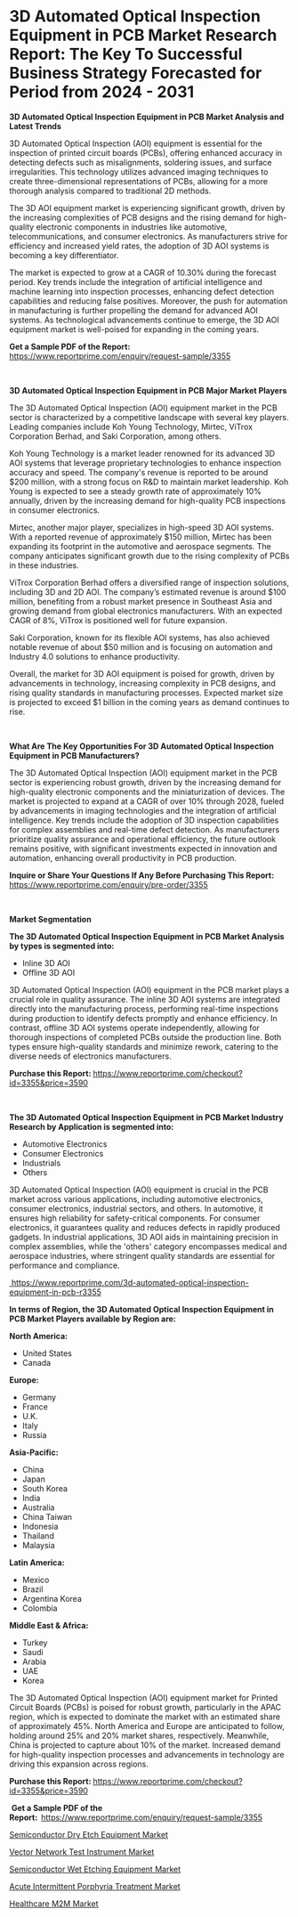 <p><h1>3D Automated Optical Inspection Equipment in PCB Market Research Report: The Key To Successful Business Strategy Forecasted for Period from 2024 - 2031</h1></p><p><strong>3D Automated Optical Inspection Equipment in PCB Market Analysis and Latest Trends</strong></p>
<p><p>3D Automated Optical Inspection (AOI) equipment is essential for the inspection of printed circuit boards (PCBs), offering enhanced accuracy in detecting defects such as misalignments, soldering issues, and surface irregularities. This technology utilizes advanced imaging techniques to create three-dimensional representations of PCBs, allowing for a more thorough analysis compared to traditional 2D methods. </p><p>The 3D AOI equipment market is experiencing significant growth, driven by the increasing complexities of PCB designs and the rising demand for high-quality electronic components in industries like automotive, telecommunications, and consumer electronics. As manufacturers strive for efficiency and increased yield rates, the adoption of 3D AOI systems is becoming a key differentiator.</p><p>The market is expected to grow at a CAGR of 10.30% during the forecast period. Key trends include the integration of artificial intelligence and machine learning into inspection processes, enhancing defect detection capabilities and reducing false positives. Moreover, the push for automation in manufacturing is further propelling the demand for advanced AOI systems. As technological advancements continue to emerge, the 3D AOI equipment market is well-poised for expanding in the coming years.</p></p>
<p><strong>Get a Sample PDF of the Report:&nbsp;</strong> <a href="https://www.reportprime.com/enquiry/request-sample/3355">https://www.reportprime.com/enquiry/request-sample/3355</a></p>
<p>&nbsp;</p>
<p><strong>3D Automated Optical Inspection Equipment in PCB Major Market Players</strong></p>
<p><p>The 3D Automated Optical Inspection (AOI) equipment market in the PCB sector is characterized by a competitive landscape with several key players. Leading companies include Koh Young Technology, Mirtec, ViTrox Corporation Berhad, and Saki Corporation, among others.</p><p>Koh Young Technology is a market leader renowned for its advanced 3D AOI systems that leverage proprietary technologies to enhance inspection accuracy and speed. The company's revenue is reported to be around $200 million, with a strong focus on R&D to maintain market leadership. Koh Young is expected to see a steady growth rate of approximately 10% annually, driven by the increasing demand for high-quality PCB inspections in consumer electronics.</p><p>Mirtec, another major player, specializes in high-speed 3D AOI systems. With a reported revenue of approximately $150 million, Mirtec has been expanding its footprint in the automotive and aerospace segments. The company anticipates significant growth due to the rising complexity of PCBs in these industries.</p><p>ViTrox Corporation Berhad offers a diversified range of inspection solutions, including 3D and 2D AOI. The company’s estimated revenue is around $100 million, benefiting from a robust market presence in Southeast Asia and growing demand from global electronics manufacturers. With an expected CAGR of 8%, ViTrox is positioned well for future expansion.</p><p>Saki Corporation, known for its flexible AOI systems, has also achieved notable revenue of about $50 million and is focusing on automation and Industry 4.0 solutions to enhance productivity. </p><p>Overall, the market for 3D AOI equipment is poised for growth, driven by advancements in technology, increasing complexity in PCB designs, and rising quality standards in manufacturing processes. Expected market size is projected to exceed $1 billion in the coming years as demand continues to rise.</p></p>
<p>&nbsp;</p>
<p><strong>What Are The Key Opportunities For 3D Automated Optical Inspection Equipment in PCB Manufacturers?</strong></p>
<p><p>The 3D Automated Optical Inspection (AOI) equipment market in the PCB sector is experiencing robust growth, driven by the increasing demand for high-quality electronic components and the miniaturization of devices. The market is projected to expand at a CAGR of over 10% through 2028, fueled by advancements in imaging technologies and the integration of artificial intelligence. Key trends include the adoption of 3D inspection capabilities for complex assemblies and real-time defect detection. As manufacturers prioritize quality assurance and operational efficiency, the future outlook remains positive, with significant investments expected in innovation and automation, enhancing overall productivity in PCB production.</p></p>
<p><strong>Inquire or Share Your Questions If Any Before Purchasing This Report:</strong> <a href="https://www.reportprime.com/enquiry/pre-order/3355">https://www.reportprime.com/enquiry/pre-order/3355</a></p>
<p>&nbsp;</p>
<p><strong>Market Segmentation</strong></p>
<p><strong>The 3D Automated Optical Inspection Equipment in PCB Market Analysis by types is segmented into:</strong></p>
<p><ul><li>Inline 3D AOI</li><li>Offline 3D AOI</li></ul></p>
<p><p>3D Automated Optical Inspection (AOI) equipment in the PCB market plays a crucial role in quality assurance. The inline 3D AOI systems are integrated directly into the manufacturing process, performing real-time inspections during production to identify defects promptly and enhance efficiency. In contrast, offline 3D AOI systems operate independently, allowing for thorough inspections of completed PCBs outside the production line. Both types ensure high-quality standards and minimize rework, catering to the diverse needs of electronics manufacturers.</p></p>
<p><strong>Purchase this Report:&nbsp;</strong><a href="https://www.reportprime.com/checkout?id=3355&price=3590">https://www.reportprime.com/checkout?id=3355&price=3590</a></p>
<p>&nbsp;</p>
<p><strong>The 3D Automated Optical Inspection Equipment in PCB Market Industry Research by Application is segmented into:</strong></p>
<p><ul><li>Automotive Electronics</li><li>Consumer Electronics</li><li>Industrials</li><li>Others</li></ul></p>
<p><p>3D Automated Optical Inspection (AOI) equipment is crucial in the PCB market across various applications, including automotive electronics, consumer electronics, industrial sectors, and others. In automotive, it ensures high reliability for safety-critical components. For consumer electronics, it guarantees quality and reduces defects in rapidly produced gadgets. In industrial applications, 3D AOI aids in maintaining precision in complex assemblies, while the 'others' category encompasses medical and aerospace industries, where stringent quality standards are essential for performance and compliance.</p></p>
<p><a href="https://www.reportprime.com/3d-automated-optical-inspection-equipment-in-pcb-r3355">&nbsp;https://www.reportprime.com/3d-automated-optical-inspection-equipment-in-pcb-r3355</a></p>
<p><strong>In terms of Region, the 3D Automated Optical Inspection Equipment in PCB Market Players available by Region are:</strong></p>
<p>
    <p> <strong> North America: </strong>
        <ul>
            <li>United States</li>
            <li>Canada</li>
        </ul>
        </p> 
    <p> <strong> Europe: </strong>
        <ul>
            <li>Germany</li>
            <li>France</li>
            <li>U.K.</li>
            <li>Italy</li>
            <li>Russia</li>
        </ul>
        </p> 
    <p> <strong> Asia-Pacific: </strong>
        <ul>
            <li>China</li>
            <li>Japan</li>
            <li>South Korea</li>
            <li>India</li>
            <li>Australia</li>
            <li>China Taiwan</li>
            <li>Indonesia</li>
            <li>Thailand</li>
            <li>Malaysia</li>
        </ul>
        </p> 
    <p> <strong> Latin America: </strong>
        <ul>
            <li>Mexico</li>
            <li>Brazil</li>
            <li>Argentina Korea</li>
            <li>Colombia</li>
        </ul>
        </p> 
    <p> <strong> Middle East & Africa: </strong>
        <ul>
            <li>Turkey</li>
            <li>Saudi</li>
            <li>Arabia</li>
            <li>UAE</li>
            <li>Korea</li>
        </ul>
    </p>
    </p>
<p><p>The 3D Automated Optical Inspection (AOI) equipment market for Printed Circuit Boards (PCBs) is poised for robust growth, particularly in the APAC region, which is expected to dominate the market with an estimated share of approximately 45%. North America and Europe are anticipated to follow, holding around 25% and 20% market shares, respectively. Meanwhile, China is projected to capture about 10% of the market. Increased demand for high-quality inspection processes and advancements in technology are driving this expansion across regions.</p></p>
<p><strong>Purchase this Report: </strong><a href="https://www.reportprime.com/checkout?id=3355&price=3590">https://www.reportprime.com/checkout?id=3355&price=3590</a></p>
<p>&nbsp;<strong>Get a Sample PDF of the Report:&nbsp;&nbsp;</strong><a href="https://www.reportprime.com/enquiry/request-sample/3355">https://www.reportprime.com/enquiry/request-sample/3355</a></p>
<p><strong></strong></p>
<p><p><a href="https://github.com/santosh758595/Market-Research-Report-List-6/blob/main/semiconductor-dry-etch-equipment-market.md">Semiconductor Dry Etch Equipment Market</a></p><p><a href="https://issuu.com/reportprime-2/docs/vector-network-test-instrument-mark_b20d4340f0f69e">Vector Network Test Instrument Market</a></p><p><a href="https://github.com/MarlinNader2023/Market-Research-Report-List-1/blob/main/semiconductor-wet-etching-equipment-market.md">Semiconductor Wet Etching Equipment Market</a></p><p><a href="https://www.linkedin.com/pulse/acute-intermittent-porphyria-treatment-market-research-d5l3e?trackingId=CDsCzUBqS5S9BtGUF80Fwg%3D%3D">Acute Intermittent Porphyria Treatment Market</a></p><p><a href="https://www.linkedin.com/pulse/healthcare-m2m-market-trends-strategic-insights-2024-2031-739ee?trackingId=6dUCCQb5SRq9bQilqYI%2BRA%3D%3D">Healthcare M2M Market</a></p></p>